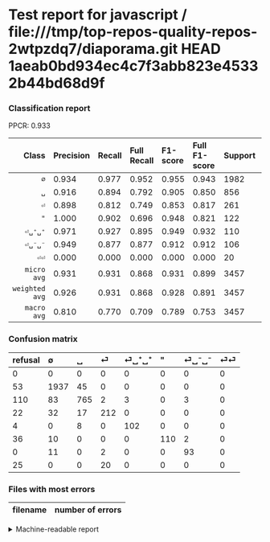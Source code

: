 # Test report for javascript / file:///tmp/top-repos-quality-repos-2wtpzdq7/diaporama.git HEAD 1aeab0bd934ec4c7f3abb823e45332b44bd68d9f

### Classification report

PPCR: 0.933

| Class | Precision | Recall | Full Recall | F1-score | Full F1-score | Support | Full Support | PPCR |
|------:|:----------|:-------|:------------|:---------|:---------|:--------|:-------------|:-----|
| `∅` | 0.934| 0.977| 0.952| 0.955| 0.943| 1982| 2035| 0.974 |
| `␣` | 0.916| 0.894| 0.792| 0.905| 0.850| 856| 966| 0.886 |
| `⏎` | 0.898| 0.812| 0.749| 0.853| 0.817| 261| 283| 0.922 |
| `"` | 1.000| 0.902| 0.696| 0.948| 0.821| 122| 158| 0.772 |
| `⏎␣⁺␣⁺` | 0.971| 0.927| 0.895| 0.949| 0.932| 110| 114| 0.965 |
| `⏎␣⁻␣⁻` | 0.949| 0.877| 0.877| 0.912| 0.912| 106| 106| 1.000 |
| `⏎⏎` | 0.000| 0.000| 0.000| 0.000| 0.000| 20| 45| 0.444 |
| `micro avg` | 0.931| 0.931| 0.868| 0.931| 0.899| 3457| 3707| 0.933 |
| `weighted avg` | 0.926| 0.931| 0.868| 0.928| 0.891| 3457| 3707| 0.933 |
| `macro avg` | 0.810| 0.770| 0.709| 0.789| 0.753| 3457| 3707| 0.933 |

### Confusion matrix

|refusal|  ∅| ␣| ⏎| ⏎␣⁺␣⁺| "| ⏎␣⁻␣⁻| ⏎⏎| 
|:---|:---|:---|:---|:---|:---|:---|:---|
|0 |0 |0 |0 |0 |0 |0 |0 |
|53 |1937 |45 |0 |0 |0 |0 |0 |
|110 |83 |765 |2 |3 |0 |3 |0 |
|22 |32 |17 |212 |0 |0 |0 |0 |
|4 |0 |8 |0 |102 |0 |0 |0 |
|36 |10 |0 |0 |0 |110 |2 |0 |
|0 |11 |0 |2 |0 |0 |93 |0 |
|25 |0 |0 |20 |0 |0 |0 |0 |

### Files with most errors

| filename | number of errors|
|:----:|:-----|

<details>
    <summary>Machine-readable report</summary>
```json
{
  "cl_report": {"\"": {"f1-score": 0.9482758620689655, "precision": 1.0, "recall": 0.9016393442622951, "support": 122}, "macro avg": {"f1-score": 0.7888786147194635, "precision": 0.8098965014119787, "recall": 0.7699311926047301, "support": 3457}, "micro avg": {"f1-score": 0.9311541799247903, "precision": 0.9311541799247903, "recall": 0.9311541799247903, "support": 3457}, "weighted avg": {"f1-score": 0.9277998368674506, "precision": 0.925691703593628, "recall": 0.9311541799247903, "support": 3457}, "\u2205": {"f1-score": 0.955363748458693, "precision": 0.9343945972021225, "recall": 0.9772956609485368, "support": 1982}, "\u23ce": {"f1-score": 0.8531187122736418, "precision": 0.8983050847457628, "recall": 0.8122605363984674, "support": 261}, "\u23ce\u23ce": {"f1-score": 0.0, "precision": 0.0, "recall": 0.0, "support": 20}, "\u23ce\u2423\u207a\u2423\u207a": {"f1-score": 0.9488372093023255, "precision": 0.9714285714285714, "recall": 0.9272727272727272, "support": 110}, "\u23ce\u2423\u207b\u2423\u207b": {"f1-score": 0.911764705882353, "precision": 0.9489795918367347, "recall": 0.8773584905660378, "support": 106}, "\u2423": {"f1-score": 0.9047900650502662, "precision": 0.9161676646706587, "recall": 0.8936915887850467, "support": 856}},
  "cl_report_full": {"\"": {"f1-score": 0.8208955223880596, "precision": 1.0, "recall": 0.6962025316455697, "support": 158}, "macro avg": {"f1-score": 0.7533841108935031, "precision": 0.8098965014119787, "recall": 0.7087403842531405, "support": 3707}, "micro avg": {"f1-score": 0.8986599664991625, "precision": 0.9311541799247903, "recall": 0.8683571621257081, "support": 3707}, "weighted avg": {"f1-score": 0.8911424752782572, "precision": 0.9198991103962173, "recall": 0.8683571621257081, "support": 3707}, "\u2205": {"f1-score": 0.9430379746835442, "precision": 0.9343945972021225, "recall": 0.9518427518427518, "support": 2035}, "\u23ce": {"f1-score": 0.8169556840077071, "precision": 0.8983050847457628, "recall": 0.7491166077738516, "support": 283}, "\u23ce\u23ce": {"f1-score": 0.0, "precision": 0.0, "recall": 0.0, "support": 45}, "\u23ce\u2423\u207a\u2423\u207a": {"f1-score": 0.9315068493150684, "precision": 0.9714285714285714, "recall": 0.8947368421052632, "support": 114}, "\u23ce\u2423\u207b\u2423\u207b": {"f1-score": 0.911764705882353, "precision": 0.9489795918367347, "recall": 0.8773584905660378, "support": 106}, "\u2423": {"f1-score": 0.8495280399777901, "precision": 0.9161676646706587, "recall": 0.7919254658385093, "support": 966}},
  "ppcr": 0.9325600215807931
}
```
</details>
